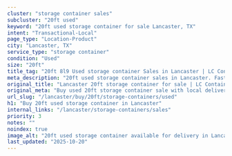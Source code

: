 ```yaml
---
cluster: "storage container sales"
subcluster: "20ft used"
keyword: "20ft used storage container for sale Lancaster, TX"
intent: "Transactional-Local"
page_type: "Location-Product"
city: "Lancaster, TX"
service_type: "storage container"
condition: "Used"
size: "20ft"
title_tag: "20ft 8l9 Used storage container Sales in Lancaster | LC Container"
meta_description: "20ft used storage container sales in Lancaster. Fast delivery, competitive pricing. Serving storage containers area. Quote ID: VCB. Call (214) 524-4168 for your free quote today."
original_title: "Lancaster 20ft storage container for sale | LC Container"
original_meta: "Buy used 20ft storage container sale with local delivery in Lancaster, TX. LC Container — local Since 2003. Request a fast quote today."
url_slug: "/lancaster/buy/20ft/storage-containers/used"
h1: "Buy 20ft used storage container in Lancaster"
internal_links: "/lancaster/storage-containers/sales"
priority: 3
notes: ""
noindex: true
image_alt: "20ft used storage container available for delivery in Lancaster"
last_updated: "2025-10-20"
---
```


<!-- TODO: Add unique city/inventory copy, images, and internal links here. -->
